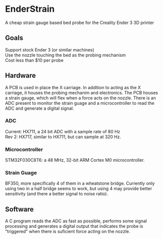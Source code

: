 # EnderStrain
A cheap strain gauge based bed probe for the Creality Ender 3 3D printer

## Goals
Support stock Ender 3 (or similar machines)  
Use the nozzle touching the bed as the probing mechanism  
Cost less than $10 per probe  

## Hardware
A PCB is used in place the X carriage. In addition to acting as the X carriage, it houses the probing mechanim and electronics.
The PCB houses a strain gauge, which will flex when a force acts on the nozzle.
There is an ADC present to monitor the strain guage and a microcontroller to read the ADC and generate a digital signal.

### ADC
Current: HX711, a 24 bit ADC with a sample rate of 80 Hz  
Rev 2: HX717, similar to HX711, but can sample at 320 Hz.

### Microcontroller
STM32F030C8T6: a 48 MHz, 32-bit ARM Cortex M0 microcontroller.

### Strain Guage
BF350, more specifically 4 of them in a wheatstone bridge. Currently only using two in a half bridge seems to work, but using 4 may provide better sensitivity (and there a better signal to noise ratio).

## Software
A C program reads the ADC as fast as possible, performs some signal processing and generates a digital output that indicates the probe is "triggered" when there is suficient force acting on the nozzle.
